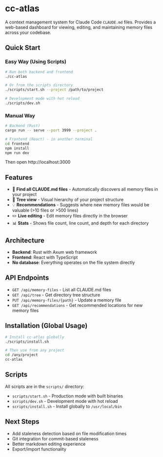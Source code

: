 # cc-atlas

A context management system for Claude Code `CLAUDE.md` files. Provides a web-based dashboard for viewing, editing, and maintaining memory files across your codebase.

## Quick Start

### Easy Way (Using Scripts)

```bash
# Run both backend and frontend
./cc-atlas

# Or from the scripts directory
./scripts/start.sh --project /path/to/project

# Development mode with hot reload
./scripts/dev.sh
```

### Manual Way

```bash
# Backend (Rust)
cargo run -- serve --port 3999 --project .

# Frontend (React) - in another terminal
cd frontend
npm install
npm run dev
```

Then open http://localhost:3000

## Features

- 📝 **Find all CLAUDE.md files** - Automatically discovers all memory files in your project
- 🌳 **Tree view** - Visual hierarchy of your project structure
- 💡 **Recommendations** - Suggests where new memory files would be valuable (>10 files or >500 lines)
- ✏️ **Live editing** - Edit memory files directly in the browser
- 📊 **Stats** - Shows file count, line count, and depth for each directory

## Architecture

- **Backend**: Rust with Axum web framework
- **Frontend**: React with TypeScript
- **No database**: Everything operates on the file system directly

## API Endpoints

- `GET /api/memory-files` - List all CLAUDE.md files
- `GET /api/tree` - Get directory tree structure
- `PUT /api/memory-files/{path}` - Update a memory file
- `GET /api/recommendations` - Get recommended locations for new memory files

## Installation (Global Usage)

```bash
# Install cc-atlas globally
./scripts/install.sh

# Then use from any project
cd /any/project
cc-atlas
```

## Scripts

All scripts are in the `scripts/` directory:

- `scripts/start.sh` - Production mode with built binaries
- `scripts/dev.sh` - Development mode with hot reload
- `scripts/install.sh` - Install globally to `/usr/local/bin`

## Next Steps

- Add staleness detection based on file modification times
- Git integration for commit-based staleness
- Better markdown editing experience
- Export/import functionality
